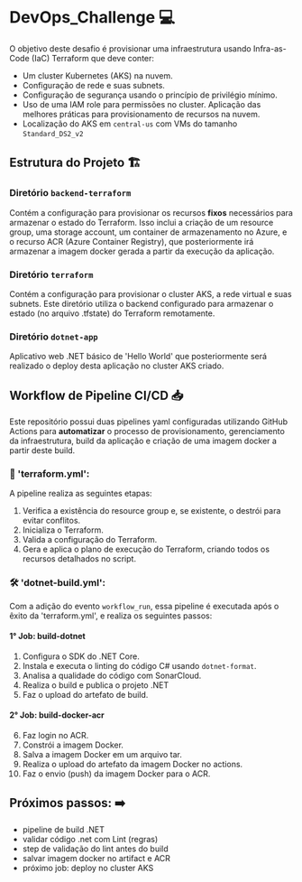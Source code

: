 # DevOps_Challenge 💻
O objetivo deste desafio é provisionar uma infraestrutura usando Infra-as-Code (IaC) Terraform que deve conter:

- Um cluster Kubernetes (AKS) na nuvem. 
- Configuração de rede e suas subnets.
- Configuração de segurança usando o princípio de privilégio mínimo.
- Uso de uma IAM role para permissões no cluster.
Aplicação das melhores práticas para provisionamento de recursos na nuvem.
- Localização do AKS em `central-us` com VMs do tamanho `Standard_DS2_v2`

## Estrutura do Projeto 🏗️

### Diretório `backend-terraform`
Contém a configuração para provisionar os recursos **fixos** necessários para armazenar o estado do Terraform. Isso inclui a criação de um resource group, uma storage account, um container de armazenamento no Azure, e o recurso ACR (Azure Container Registry), que posteriormente irá armazenar a imagem docker gerada a partir da execução da aplicação.

### Diretório `terraform`
Contém a configuração para provisionar o cluster AKS, a rede virtual e suas subnets. Este diretório utiliza o backend configurado para armazenar o estado (no arquivo .tfstate) do Terraform remotamente.

### Diretório `dotnet-app`
Aplicativo web .NET básico de 'Hello World' que posteriormente será realizado o deploy desta aplicação no cluster AKS criado.

## Workflow de Pipeline CI/CD 📥
Este repositório possui duas pipelines yaml configuradas utilizando GitHub Actions para **automatizar** o processo de provisionamento, gerenciamento da infraestrutura, build da aplicação e criação de uma imagem docker a partir deste build.

### 🧱 'terraform.yml': 
A pipeline realiza as seguintes etapas: 

1. Verifica a existência do resource group e, se existente, o destrói para evitar conflitos.
2. Inicializa o Terraform.
3. Valida a configuração do Terraform.
4. Gera e aplica o plano de execução do Terraform, criando todos os recursos detalhados no script.

### 🛠️ 'dotnet-build.yml': 
Com a adição do evento `workflow_run`, essa pipeline é executada após o êxito da 'terraform.yml', e realiza os seguintes passos:

#### 1° Job: build-dotnet
1. Configura o SDK do .NET Core.
2. Instala e executa o linting do código C# usando `dotnet-format`.
3. Analisa a qualidade do código com SonarCloud.
4. Realiza o build e publica o projeto .NET
5. Faz o upload do artefato de build.

#### 2° Job: build-docker-acr
6. Faz login no ACR.
7. Constrói a imagem Docker.
8. Salva a imagem Docker em um arquivo tar.
9. Realiza o upload do artefato da imagem Docker no actions.
10. Faz o envio (push) da imagem Docker para o ACR.

## Próximos passos: ➡️
- pipeline de build .NET
- validar código .net com Lint (regras)
- step de validação do lint antes do build
- salvar imagem docker no artifact e ACR
- próximo job: deploy no cluster AKS
